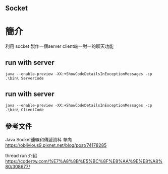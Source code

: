 ## Socket

# 簡介

利用 socket 製作一個server client端一對一的聊天功能



## run with server


```
java --enable-preview -XX:+ShowCodeDetailsInExceptionMessages -cp .\bin\ ServerCode

```

## run with server


```
java --enable-preview -XX:+ShowCodeDetailsInExceptionMessages -cp .\bin\ ClientCode

```

## 參考文件

Java Socket連線和傳遞資料 單向 https://oblivious9.pixnet.net/blog/post/74178285

thread run 介紹
https://codertw.com/%E7%A8%8B%E5%BC%8F%E8%AA%9E%E8%A8%80/308677/